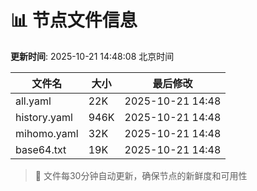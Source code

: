 # 📊 节点文件信息

**更新时间**: 2025-10-21 14:48:08 北京时间

| 文件名 | 大小 | 最后修改 |
|--------|------|----------|
| all.yaml | 22K | 2025-10-21 14:48 |
| history.yaml | 946K | 2025-10-21 14:48 |
| mihomo.yaml | 32K | 2025-10-21 14:48 |
| base64.txt | 19K | 2025-10-21 14:48 |

> 🔄 文件每30分钟自动更新，确保节点的新鲜度和可用性
